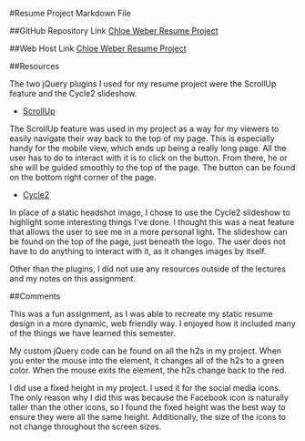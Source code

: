 #Resume Project Markdown File

##GitHub Repository Link
[Chloe Weber Resume Project](https://github.com/chloeweber/project_resume_weber_chloe)

##Web Host Link
[Chloe Weber Resume Project](http://www.chloeweber.com/project_resume_weber_chloe)

##Resources

The two jQuery plugins I used for my resume project were the ScrollUp feature and the Cycle2 slideshow. 

- [ScrollUp](https://markgoodyear.com/labs/scrollup/?theme=tab)

The ScrollUp feature was used in my project as a way for my viewers to easily navigate their way back to the top of my page. This is especially handy for the mobile view, which ends up being a really long page. All the user has to do to interact with it is to click on the button. From there, he or she will be guided smoothly to the top of the page. The button can be found on the bottom right corner of the page.

- [Cycle2](http://jquery.malsup.com/cycle2/)

In place of a static headshot image, I chose to use the Cycle2 slideshow to highlight some interesting things I've done. I thought this was a neat feature that allows the user to see me in a more personal light. The slideshow can be found on the top of the page, just beneath the logo. The user does not have to do anything to interact with it, as it changes images by itself.

Other than the plugins, I did not use any resources outside of the lectures and my notes on this assignment.

##Comments

This was a fun assignment, as I was able to recreate my static resume design in a more dynamic, web friendly way. I enjoyed how it included many of the things we have learned this semester.

My custom jQuery code can be found on all the h2s in my project. When you enter the mouse into the element, it changes all of the h2s to a green color. When the mouse exits the element, the h2s change back to the red. 

I did use a fixed height in my project. I used it for the social media icons. The only reason why I did this was because the Facebook icon is naturally taller than the other icons, so I found the fixed height was the best way to ensure they were all the same height. Additionally, the size of the icons to not change throughout the screen sizes.